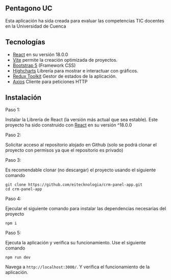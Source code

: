 ## Pentagono UC

Esta aplicación ha sida creada para evaluar las competencias TIC docentes en la Universidad de Cuenca

## Tecnologías

- [React](https://reactjs.org/) en su versión 18.0.0
- [Vite](https://vitejs.dev/) permite la creación optimizada de proyectos.
- [Bootstrap 5](https://getbootstrap.com/docs/5.0/getting-started/introduction/) (Framework CSS)
- [Highcharts](https://www.highcharts.com/) Librería para mostrar e interactuar con gráficos.
- [Redux Toolkit](https://redux-toolkit.js.org/) Gestor de estados de la aplicación.
- [Axios](https://axios-http.com/docs/intro) Cliente para peticiones HTTP


## Instalación

Paso 1:

Instalar la Librería de React (la versión más actual que sea estable). Este proyecto ha sido construido con [React](https://reactjs.org/) en su versión ^18.0.0

Paso 2:

Solicitar acceso al repositorio alojado en Github (solo se podrá clonar el proyecto con permisos ya que el repositorio es privado)

Paso 3:

Es recomendable clonar (no descargar) el proyecto usando el siguiente comando

```
git clone https://github.com/eitecknologia/crm-panel-app.git
cd crm-panel-app
```

Paso 4:

Ejecular el siguiente comando para instalar las dependencias necesarias del proyecto

```
npm i
```

Paso 5:

Ejecuta la aplicación y verifica su funcionamiento. Use el siguiente comando

```
npm run dev
```

Navega a `http://localhost:3000/`. Y verifica el funcionamiento de la aplicación.
